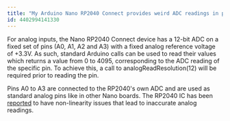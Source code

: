 ```yaml
---
title: "My Arduino Nano RP2040 Connect provides weird ADC readings in pins A0 to A3"
id: 4402994141330
---
```


For analog inputs, the Nano RP2040 Connect device has a 12-bit ADC on a fixed set of pins (A0, A1, A2 and A3) with a fixed analog reference voltage of +3.3V. As such, standard Arduino calls can be used to read their values which returns a value from 0 to 4095, corresponding to the ADC reading of the specific pin.  To achieve this, a call to analogReadResolution(12) will be required prior to reading the pin.

Pins A0 to A3 are connected to the RP2040's own ADC and are used as standard analog pins like in other Nano boards. The RP2040 IC has been [reported](https://www.hackster.io/news/raspberry-pi-confirms-it-is-investigating-a-flaw-in-the-raspberry-pi-pico-rp2040-adc-95c393b55dfb) to have non-linearity issues that lead to inaccurate analog readings.
